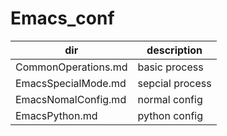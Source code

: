 # Emacs_conf
dir | description
-- | --
CommonOperations.md | basic process
EmacsSpecialMode.md | sepcial process
EmacsNomalConfig.md | normal config
EmacsPython.md | python config	
